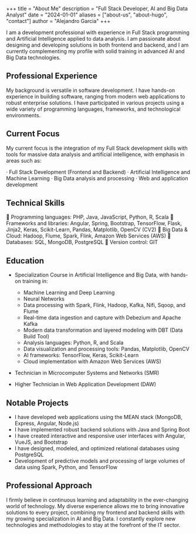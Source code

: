 +++
title = "About Me"
description = "Full Stack Developer, AI and Big Data Analyst"
date = "2024-01-01"
aliases = ["about-us", "about-hugo", "contact"]
author = "Alejandro Garcia"
+++

I am a development professional with experience in Full Stack programming and Artificial Intelligence applied to data analysis. I am passionate about designing and developing solutions in both frontend and backend, and I am currently complementing my profile with solid training in advanced AI and Big Data technologies.

## Professional Experience

My background is versatile in software development. I have hands-on experience in building software, ranging from modern web applications to robust enterprise solutions. I have participated in various projects using a wide variety of programming languages, frameworks, and technological environments.

## Current Focus

My current focus is the integration of my Full Stack development skills with tools for massive data analysis and artificial intelligence, with emphasis in areas such as:

· Full Stack Development (Frontend and Backend)
· Artificial Intelligence and Machine Learning
· Big Data analysis and processing
· Web and application development

## Technical Skills

🏅 Programming languages: PHP, Java, JavaScript, Python, R, Scala
🏅 Frameworks and libraries: Angular, Spring, Bootstrap, TensorFlow, Flask, Jinja2, Keras, Scikit-Learn, Pandas, Matplotlib, OpenCV (CV2)
🏅 Big Data & Cloud: Hadoop, Flume, Spark, Flink, Amazon Web Services (AWS)
🏅 Databases: SQL, MongoDB, PostgreSQL
🏅 Version control: GIT

## Education

- Specialization Course in Artificial Intelligence and Big Data, with hands-on training in:
    - Machine Learning and Deep Learning
    - Neural Networks
    - Data processing with Spark, Flink, Hadoop, Kafka, Nifi, Sqoop, and Flume
    - Real-time data ingestion and capture with Debezium and Apache Kafka
    - Modern data transformation and layered modeling with DBT (Data Build Tool)
    - Analysis languages: Python, R, and Scala
    - Data visualization and processing tools: Pandas, Matplotlib, OpenCV
    - AI frameworks: TensorFlow, Keras, Scikit-Learn
    - Cloud implementation with Amazon Web Services (AWS)

- Technician in Microcomputer Systems and Networks (SMR)
- Higher Technician in Web Application Development (DAW)

## Notable Projects

- I have developed web applications using the MEAN stack (MongoDB, Express, Angular, Node.js)
- I have implemented robust backend solutions with Java and Spring Boot
- I have created interactive and responsive user interfaces with Angular, VueJS, and Bootstrap
- I have designed, modeled, and optimized relational databases using PostgreSQL
- Development of predictive models and processing of large volumes of data using Spark, Python, and TensorFlow

## Professional Approach

I firmly believe in continuous learning and adaptability in the ever-changing world of technology. My diverse experience allows me to bring innovative solutions to every project, combining my frontend and backend skills with my growing specialization in AI and Big Data. I constantly explore new technologies and methodologies to stay at the forefront of the IT sector.